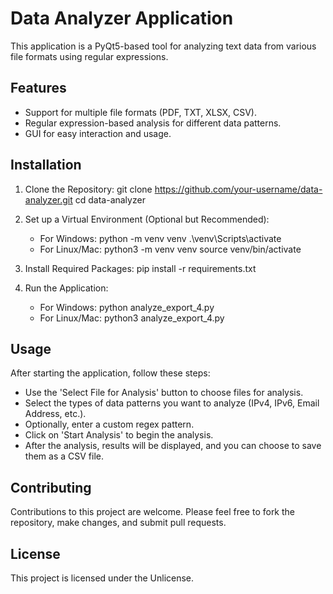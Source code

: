 # Data Analyzer Application

This application is a PyQt5-based tool for analyzing text data from various file formats using regular expressions.

## Features

- Support for multiple file formats (PDF, TXT, XLSX, CSV).
- Regular expression-based analysis for different data patterns.
- GUI for easy interaction and usage.

## Installation

1. Clone the Repository:
   git clone https://github.com/your-username/data-analyzer.git
   cd data-analyzer

2. Set up a Virtual Environment (Optional but Recommended):
   - For Windows:
     python -m venv venv
     .\venv\Scripts\activate
   - For Linux/Mac:
     python3 -m venv venv
     source venv/bin/activate

3. Install Required Packages:
   pip install -r requirements.txt

4. Run the Application:
   - For Windows:
     python analyze_export_4.py
   - For Linux/Mac:
     python3 analyze_export_4.py

## Usage

After starting the application, follow these steps:

- Use the 'Select File for Analysis' button to choose files for analysis.
- Select the types of data patterns you want to analyze (IPv4, IPv6, Email Address, etc.).
- Optionally, enter a custom regex pattern.
- Click on 'Start Analysis' to begin the analysis.
- After the analysis, results will be displayed, and you can choose to save them as a CSV file.

## Contributing

Contributions to this project are welcome. Please feel free to fork the repository, make changes, and submit pull requests.

## License

This project is licensed under the Unlicense.
